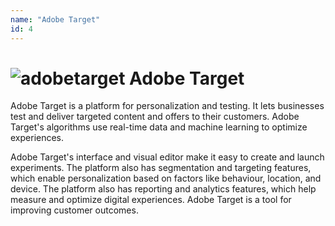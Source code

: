```yaml
---
name: "Adobe Target"
id: 4
---
```


# ![adobetarget](/images/tools/adobetarget.png) Adobe Target

Adobe Target is a platform for personalization and testing. It lets businesses test and deliver targeted content and offers to their customers. Adobe Target's algorithms use real-time data and machine learning to optimize experiences.

Adobe Target's interface and visual editor make it easy to create and launch experiments. The platform also has segmentation and targeting features, which enable personalization based on factors like behaviour, location, and device. The platform also has reporting and analytics features, which help measure and optimize digital experiences. Adobe Target is a tool for improving customer outcomes.
